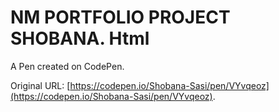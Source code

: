 # NM PORTFOLIO PROJECT SHOBANA. Html

A Pen created on CodePen.

Original URL: [https://codepen.io/Shobana-Sasi/pen/VYvqeoz](https://codepen.io/Shobana-Sasi/pen/VYvqeoz).


